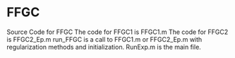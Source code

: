 # FFGC
Source Code for FFGC
The code for FFGC1 is FFGC1.m
The code for FFGC2 is FFGC2_Ep.m
run_FFGC is a call to FFGC1.m or FFGC2_Ep.m with regularization methods and initialization.
RunExp.m is the main file.
